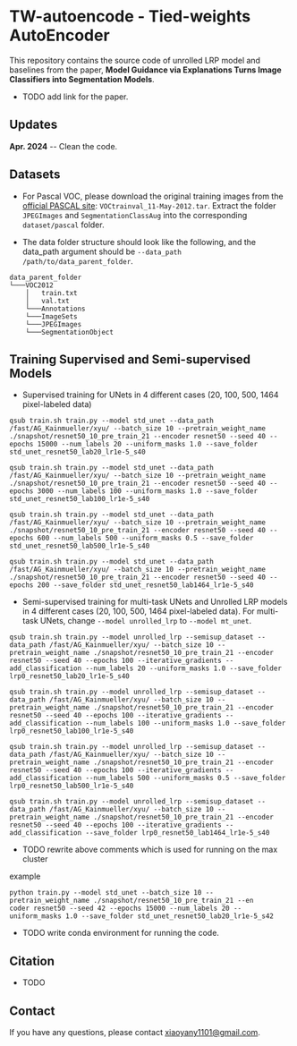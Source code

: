 # TW-autoencode - Tied-weights AutoEncoder

This repository contains the source code of unrolled LRP model and baselines from the paper, **Model Guidance via Explanations Turns Image
Classifiers into Segmentation Models**.

- TODO add link for the paper.


## Updates

**Apr. 2024** -- Clean the code.

## Datasets

- For Pascal VOC, please download the original training images from the [official PASCAL site](http://host.robots.ox.ac.uk/pascal/VOC/voc2012/VOCtrainval_11-May-2012.tar): `VOCtrainval_11-May-2012.tar`. Extract the folder `JPEGImages` and `SegmentationClassAug` into the corresponding `dataset/pascal` folder.

- The data folder structure should look like the following, and the data_path argument should be `--data_path /path/to/data_parent_folder`.
```
data_parent_folder
└───VOC2012
    │   train.txt
    │   val.txt
    └───Annotations
    └───ImageSets
    └───JPEGImages
    └───SegmentationObject
```

## Training Supervised and Semi-supervised Models

- Supervised training for UNets in 4 different cases (20, 100, 500, 1464 pixel-labeled data)

```
qsub train.sh train.py --model std_unet --data_path  /fast/AG_Kainmueller/xyu/ --batch_size 10 --pretrain_weight_name ./snapshot/resnet50_10_pre_train_21 --encoder resnet50 --seed 40 --epochs 15000 --num_labels 20 --uniform_masks 1.0 --save_folder std_unet_resnet50_lab20_lr1e-5_s40
```

```
qsub train.sh train.py --model std_unet --data_path  /fast/AG_Kainmueller/xyu/ --batch_size 10 --pretrain_weight_name ./snapshot/resnet50_10_pre_train_21 --encoder resnet50 --seed 40 --epochs 3000 --num_labels 100 --uniform_masks 1.0 --save_folder std_unet_resnet50_lab100_lr1e-5_s40
```

```
qsub train.sh train.py --model std_unet --data_path  /fast/AG_Kainmueller/xyu/ --batch_size 10 --pretrain_weight_name ./snapshot/resnet50_10_pre_train_21 --encoder resnet50 --seed 40 --epochs 600 --num_labels 500 --uniform_masks 0.5 --save_folder std_unet_resnet50_lab500_lr1e-5_s40
```

```
qsub train.sh train.py --model std_unet --data_path  /fast/AG_Kainmueller/xyu/ --batch_size 10 --pretrain_weight_name ./snapshot/resnet50_10_pre_train_21 --encoder resnet50 --seed 40 --epochs 200 --save_folder std_unet_resnet50_lab1464_lr1e-5_s40
```
- Semi-supervised training for multi-task UNets and Unrolled LRP models in 4 different cases (20, 100, 500, 1464 pixel-labeled data). For multi-task UNets, change  `--model unrolled_lrp` to `--model mt_unet`.


```
qsub train.sh train.py --model unrolled_lrp --semisup_dataset --data_path /fast/AG_Kainmueller/xyu/ --batch_size 10 --pretrain_weight_name ./snapshot/resnet50_10_pre_train_21 --encoder resnet50 --seed 40 --epochs 100 --iterative_gradients --add_classification --num_labels 20 --uniform_masks 1.0 --save_folder lrp0_resnet50_lab20_lr1e-5_s40 
```

```
qsub train.sh train.py --model unrolled_lrp --semisup_dataset --data_path /fast/AG_Kainmueller/xyu/ --batch_size 10 --pretrain_weight_name ./snapshot/resnet50_10_pre_train_21 --encoder resnet50 --seed 40 --epochs 100 --iterative_gradients --add_classification --num_labels 100 --uniform_masks 1.0 --save_folder lrp0_resnet50_lab100_lr1e-5_s40 
```

```
qsub train.sh train.py --model unrolled_lrp --semisup_dataset --data_path /fast/AG_Kainmueller/xyu/ --batch_size 10 --pretrain_weight_name ./snapshot/resnet50_10_pre_train_21 --encoder resnet50 --seed 40 --epochs 100 --iterative_gradients --add_classification --num_labels 500 --uniform_masks 0.5 --save_folder lrp0_resnet50_lab500_lr1e-5_s40 
```

```
qsub train.sh train.py --model unrolled_lrp --semisup_dataset --data_path /fast/AG_Kainmueller/xyu/ --batch_size 10 --pretrain_weight_name ./snapshot/resnet50_10_pre_train_21 --encoder resnet50 --seed 40 --epochs 100 --iterative_gradients --add_classification --save_folder lrp0_resnet50_lab1464_lr1e-5_s40 
```


- TODO rewrite above comments which is used for running on the max cluster

example
```
python train.py --model std_unet --batch_size 10 --pretrain_weight_name ./snapshot/resnet50_10_pre_train_21 --en
coder resnet50 --seed 42 --epochs 15000 --num_labels 20 --uniform_masks 1.0 --save_folder std_unet_resnet50_lab20_lr1e-5_s42
```

- TODO write conda environment for running the code.


## Citation

- TODO


## Contact
If you have any questions, please contact xiaoyany1101@gmail.com.
